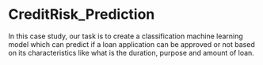 # CreditRisk_Prediction
In this case study, our task is to create a classification machine learning model which can predict if a loan application can be approved or not based on its characteristics like what is the duration, purpose and amount of loan.
